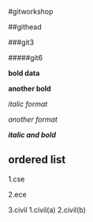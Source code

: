 #gitworkshop

##githead

###git3

#####git6

**bold data**

__another bold__

*italic format*

_another format_

_**italic and bold**_

## ordered list
1.cse

2.ece

3.civil
  1.civil(a)
  2.civil(b)
  

